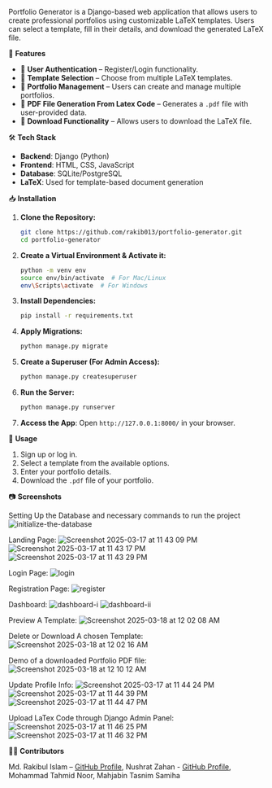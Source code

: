 Portfolio Generator is a Django-based web application that allows users to create professional portfolios using customizable LaTeX templates. Users can select a template, fill in their details, and download the generated LaTeX file.

🚀 **Features**

- 🔹 **User Authentication** – Register/Login functionality.
- 🔹 **Template Selection** – Choose from multiple LaTeX templates.
- 🔹 **Portfolio Management** – Users can create and manage multiple portfolios.
- 🔹 **PDF File Generation From Latex Code** – Generates a `.pdf` file with user-provided data.
- 🔹 **Download Functionality** – Allows users to download the LaTeX file.

🛠 **Tech Stack**

- **Backend**: Django (Python)
- **Frontend**: HTML, CSS, JavaScript
- **Database**: SQLite/PostgreSQL
- **LaTeX**: Used for template-based document generation

📥 **Installation**

1. **Clone the Repository:**

    ```bash
    git clone https://github.com/rakib013/portfolio-generator.git
    cd portfolio-generator
    ```

2. **Create a Virtual Environment & Activate it:**

    ```bash
    python -m venv env
    source env/bin/activate  # For Mac/Linux
    env\Scripts\activate  # For Windows
    ```

3. **Install Dependencies:**

    ```bash
    pip install -r requirements.txt
    ```

4. **Apply Migrations:**

    ```bash
    python manage.py migrate
    ```

5. **Create a Superuser (For Admin Access):**

    ```bash
    python manage.py createsuperuser
    ```

6. **Run the Server:**

    ```bash
    python manage.py runserver
    ```

7. **Access the App**: Open `http://127.0.0.1:8000/` in your browser.

🎯 **Usage**

1. Sign up or log in.
2. Select a template from the available options.
3. Enter your portfolio details.
4. Download the `.pdf` file of your portfolio.

📷 **Screenshots**

Setting Up the Database and necessary commands to run the project
![initialize-the-database](https://github.com/user-attachments/assets/49cc605b-f842-4c2e-a589-874f79c6ec53)

Landing Page:
![Screenshot 2025-03-17 at 11 43 09 PM](https://github.com/user-attachments/assets/66ea0325-bd87-44bd-a60c-ab1eba8ec890)
![Screenshot 2025-03-17 at 11 43 17 PM](https://github.com/user-attachments/assets/15f2a95d-1ff4-4001-aa72-f793f98f5c4c)
![Screenshot 2025-03-17 at 11 43 29 PM](https://github.com/user-attachments/assets/06614625-6e5b-43c2-bfa3-d82f2b53e226)

Login Page:
![login](https://github.com/user-attachments/assets/6f16e5ef-c951-4efc-a69e-a8cb5e411658)

Registration Page:
![register](https://github.com/user-attachments/assets/d610016e-f151-4396-8f51-4548d826546a)

Dashboard:
![dashboard-i](https://github.com/user-attachments/assets/9562ccfa-8e90-41bf-a347-8ae44d77d1b8)
![dashboard-ii](https://github.com/user-attachments/assets/2f1a572a-1ac6-48e5-bd4a-750c554e0a7c)


Preview A Template:
![Screenshot 2025-03-18 at 12 02 08 AM](https://github.com/user-attachments/assets/0aeb44bc-d556-4d37-873b-4cce0630cc4f)

Delete or Download A chosen Template:
![Screenshot 2025-03-18 at 12 02 16 AM](https://github.com/user-attachments/assets/8872af3c-af37-46e7-89ab-040c2a8a5d6a)

Demo of a downloaded Portfolio PDF file:
![Screenshot 2025-03-18 at 12 10 12 AM](https://github.com/user-attachments/assets/334c6c0b-c6c0-4bf9-bcb3-df1a9f862780)

Update Profile Info:
![Screenshot 2025-03-17 at 11 44 24 PM](https://github.com/user-attachments/assets/e175f6c8-fd6d-4c8a-b724-63e4a5fa8012)
![Screenshot 2025-03-17 at 11 44 39 PM](https://github.com/user-attachments/assets/51450ecb-237e-4d48-8af7-f657174407dd)
![Screenshot 2025-03-17 at 11 44 47 PM](https://github.com/user-attachments/assets/a95d4266-e397-496b-8a88-9fc8476b0714)

Upload LaTex Code through Django Admin Panel:
![Screenshot 2025-03-17 at 11 46 25 PM](https://github.com/user-attachments/assets/72f81748-962f-4c7b-abdf-50cf464fd3eb)
![Screenshot 2025-03-17 at 11 46 32 PM](https://github.com/user-attachments/assets/a513c28e-9f75-4abd-8154-cb35182847b3)

👨‍💻 **Contributors**

Md. Rakibul Islam – [GitHub Profile](https://github.com/rakib013),
Nushrat Zahan - [GitHub Profile](https://github.com/neelunzn),
Mohammad Tahmid Noor, 
Mahjabin Tasnim Samiha
